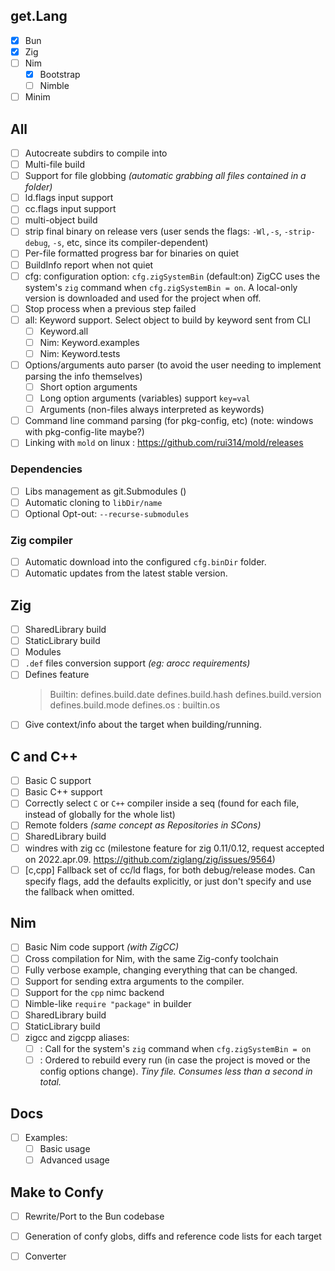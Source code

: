 ## get.Lang
- [x] Bun
- [x] Zig
- [ ] Nim
  - [x] Bootstrap
  - [ ] Nimble
- [ ] Minim
## All
- [ ] Autocreate subdirs to compile into
- [ ] Multi-file build
- [ ] Support for file globbing _(automatic grabbing all files contained in a folder)_
- [ ] ld.flags input support
- [ ] cc.flags input support
- [ ] multi-object build
- [ ] strip final binary on release vers
      (user sends the flags: `-Wl,-s`, `-strip-debug`, `-s`, etc, since its compiler-dependent)
- [ ] Per-file formatted progress bar for binaries on quiet
- [ ] BuildInfo report when not quiet
- [ ] cfg: configuration option:  `cfg.zigSystemBin`  (default:on)
           ZigCC uses the system's `zig` command when `cfg.zigSystemBin = on`.
           A local-only version is downloaded and used for the project when off.
- [ ] Stop process when a previous step failed
- [ ] all: Keyword support. Select object to build by keyword sent from CLI
  - [ ] Keyword.all
  - [ ] Nim: Keyword.examples
  - [ ] Nim: Keyword.tests
- [ ] Options/arguments auto parser  (to avoid the user needing to implement parsing the info themselves)
  - [ ] Short option arguments
  - [ ] Long option arguments (variables) support   `key=val`
  - [ ] Arguments (non-files always interpreted as keywords)
- [ ] Command line command parsing (for pkg-config, etc)   (note: windows with pkg-config-lite maybe?)
- [ ] Linking with `mold` on linux : https://github.com/rui314/mold/releases
### Dependencies
- [ ] Libs management as git.Submodules ()
- [ ] Automatic cloning to `libDir/name`
- [ ] Optional Opt-out: `--recurse-submodules`
### Zig compiler
- [ ] Automatic download into the configured `cfg.binDir` folder.
- [ ] Automatic updates from the latest stable version.
## Zig
- [ ] SharedLibrary build
- [ ] StaticLibrary build
- [ ] Modules
- [ ] `.def` files conversion support  _(eg: arocc requirements)_
- [ ] Defines feature
  > Builtin:
    defines.build.date
    defines.build.hash
    defines.build.version
    defines.build.mode
    defines.os  : builtin.os
- [ ] Give context/info about the target when building/running.
## C and C++
- [ ] Basic C support
- [ ] Basic C++ support
- [ ] Correctly select `C` or `C++` compiler inside a seq (found for each file, instead of globally for the whole list)
- [ ] Remote folders _(same concept as Repositories in SCons)_
- [ ] SharedLibrary build
- [ ] windres with zig cc  (milestone feature for zig 0.11/0.12, request accepted on 2022.apr.09. https://github.com/ziglang/zig/issues/9564)
- [ ] [c,cpp] Fallback set of cc/ld flags, for both debug/release modes.
      Can specify flags, add the defaults explicitly, or just don't specify and use the fallback when omitted.
## Nim
- [ ] Basic Nim code support _(with ZigCC)_
- [ ] Cross compilation for Nim, with the same Zig-confy toolchain
- [ ] Fully verbose example, changing everything that can be changed.
- [ ] Support for sending extra arguments to the compiler.
- [ ] Support for the `cpp` nimc backend
- [ ] Nimble-like `require "package"` in builder
- [ ] SharedLibrary build
- [ ] StaticLibrary build
- [ ] zigcc and zigcpp aliases:
  - [ ] : Call for the system's `zig` command when `cfg.zigSystemBin = on`
  - [ ] : Ordered to rebuild every run (in case the project is moved or the config options change).
          _Tiny file. Consumes less than a second in total._

## Docs
- [ ] Examples:
  - [ ] Basic usage
  - [ ] Advanced usage

## Make to Confy
- [ ] Rewrite/Port to the Bun codebase
- [ ] Generation of confy globs, diffs and reference code lists for each target
- [ ] Converter

